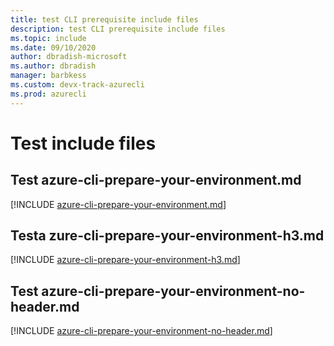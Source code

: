 ```yaml
---
title: test CLI prerequisite include files
description: test CLI prerequisite include files
ms.topic: include
ms.date: 09/10/2020
author: dbradish-microsoft
ms.author: dbradish
manager: barbkess
ms.custom: devx-track-azurecli
ms.prod: azurecli
---
```


# Test include files

## Test azure-cli-prepare-your-environment.md

[!INCLUDE [azure-cli-prepare-your-environment.md](includes/azure-cli-prepare-your-environment-no-header.md)]

## Testa zure-cli-prepare-your-environment-h3.md

[!INCLUDE [azure-cli-prepare-your-environment-h3.md](includes/azure-cli-prepare-your-environment-h3.md)]

## Test azure-cli-prepare-your-environment-no-header.md

[!INCLUDE [azure-cli-prepare-your-environment-no-header.md](includes/azure-cli-prepare-your-environment.md)]
